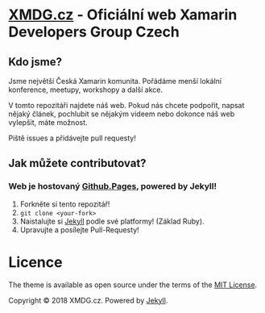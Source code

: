 # [XMDG.cz](http://xmdg.cz) - Oficiální web Xamarin Developers Group Czech

## Kdo jsme?

Jsme největší Česká Xamarin komunita. Pořádáme menší lokální konference, meetupy, workshopy a další akce. 

V tomto repozitáři najdete náš web. Pokud nás chcete podpořit, napsat nějaký článek, pochlubit se nějakým videem nebo dokonce náš web vylepšit, máte možnost. 

Piště issues a přidávejte pull requesty!

## Jak můžete contributovat?

### Web je hostovaný [Github.Pages][3], powered by Jekyll!

1. Forkněte si tento repozitář!
2. `git clone <your-fork>`
3. Naistalujte si [Jekyll][1] podle své platformy! (Základ Ruby).
4. Upravujte a posílejte Pull-Requesty!

# Licence

The theme is available as open source under the terms of the [MIT License][2].

Copyright © 2018 XMDG.cz. Powered by <a href="http://jekyllrb.com">Jekyll</a>.

[1]: https://jekyllrb.com/docs/installation/
[2]: https://opensource.org/licenses/MIT
[3]: https://pages.github.com
[3]: http://xmdg.cz
